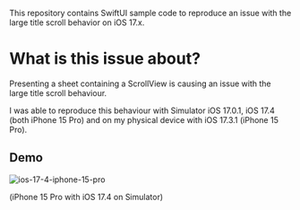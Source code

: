 This repository contains SwiftUI sample code to reproduce an issue with the large title scroll behavior on iOS 17.x.

# What is this issue about?
Presenting a sheet containing a ScrollView is causing an issue with the large title scroll behaviour. 

I was able to reproduce this behaviour with Simulator iOS 17.0.1, iOS 17.4 (both iPhone 15 Pro) and on my physical device with iOS 17.3.1 (iPhone 15 Pro).

## Demo
![ios-17-4-iphone-15-pro](https://github.com/tomstoermerdotcom/swiftui-issue-ios-17-large-title/assets/163536604/3dd16352-75bd-4b8f-aeb5-b572de198f8e)

(iPhone 15 Pro with iOS 17.4 on Simulator)
